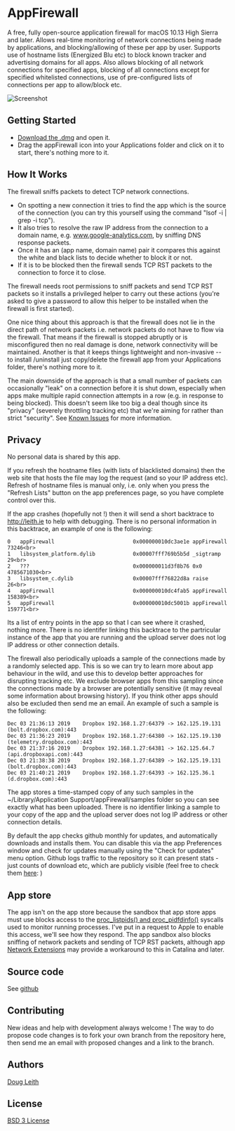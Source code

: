 # AppFirewall

A free, fully open-source application firewall for macOS 10.13 High Sierra and later.  Allows real-time monitoring of network connections being made by applications, and blocking/allowing of these per app by user.  Supports use of hostname lists (Energized Blu etc) to block known tracker and advertising domains for all apps.  Also allows blocking of all network connections for specified apps, blocking of all connections except for specified whitelisted connections, use of pre-configured lists of connections per app to allow/block etc.  

![Screenshot](https://github.com/doug-leith/appFirewall/raw/master/Screenshot.png)

## Getting Started

* [Download the .dmg](https://github.com/doug-leith/appFirewall/raw/master/latest%20release/appFirewall.dmg) and open it.  
* Drag the appFirewall icon into your Applications folder and click on it to start, there's nothing more to it.

## How It Works

The firewall sniffs packets to detect TCP network connections. 
  
* On spotting a new connection it tries to find the app which is the source of the connection (you can try this yourself using the command "lsof -i | grep -i tcp").   
* It also tries to resolve the raw IP address from the connection to a domain name, e.g. www.google-analytics.com, by sniffing DNS response packets.  
* Once it has an (app name, domain name) pair it compares this against the white and black lists to decide whether to block it or not.  
* If it is to be blocked then the firewall sends TCP RST packets to the connection to force it to close.   

The firewall needs root permissions to sniff packets and send TCP RST packets  so it installs a privileged helper to carry out these actions (you're asked to give a password to allow this helper to be installed when the firewall is first started).

One nice thing about this approach is that the firewall does not lie in the direct path of network packets i.e. network packets do not have to flow via the firewall.  That means if the firewall is stopped abruptly or is misconfigured then no real damage is done, network connectivity will be maintained.  Another is that it keeps things lightweight and non-invasive -- to install /uninstall just copy/delete the firewall app from your Applications folder, there's nothing more to it.

The main downside of the approach is that a small number of packets can occasionally "leak" on a connection before it is shut down, especially when apps make multiple rapid connection attempts in a row (e.g. in response to being blocked).  This doesn't seem like too big a deal though since its "privacy" (severely throttling tracking etc) that we're aiming for rather than strict "security".   See [Known Issues](https://github.com/doug-leith/appFirewall/blob/master/KNOWN_ISSUES.md) for more information.

## Privacy

No personal data is shared by this app. 

If you refresh the hostname files (with lists of blacklisted domains) then the web site that hosts the file may log the request (and so your IP address etc).  Refresh of hostname files is manual only, i.e. only when you press the "Refresh Lists" button on the app preferences page, so you have complete control over this.  

If the app crashes (hopefully not !) then it will send a short backtrace to http://leith.ie to help with debugging.  There is no personal information in this backtrace, an example of one is the following:

    0   appFirewall                         0x000000010dc3ae1e appFirewall   73246<br>
    1   libsystem_platform.dylib            0x00007fff769b5b5d _sigtramp   29<br>
    2   ???                                 0x000000011d3f8b76 0x0   4785671030<br>
    3   libsystem_c.dylib                   0x00007fff76822d8a raise   26<br>
    4   appFirewall                         0x000000010dc4fab5 appFirewall   158389<br>
    5   appFirewall                         0x000000010dc5001b appFirewall   159771<br>

Its a list of entry points in the app so that I can see where it crashed, nothing more.  There is no identifer linking this backtrace to the partricular instance of the app that you are running and the upload server does not log IP address or other connection details.

The firewall also periodically uploads a sample of the connections made by a randomly selected app.  This is so we can try to learn more about app behaviour in the wild, and use this to develop better approaches for disrupting tracking etc.  We exclude browser apps from this sampling since the connections made by a browser are potentially sensitive (it may reveal some information about browsing history).   If you think other apps should also be excluded then send me an email.  An example of such a sample is the following:

    Dec 03 21:36:13 2019	Dropbox	192.168.1.27:64379 -> 162.125.19.131 (bolt.dropbox.com):443	
    Dec 03 21:36:23 2019	Dropbox	192.168.1.27:64380 -> 162.125.19.130 (telemetry.dropbox.com):443
    Dec 03 21:37:16 2019	Dropbox	192.168.1.27:64381 -> 162.125.64.7 (api.dropboxapi.com):443
    Dec 03 21:38:38 2019	Dropbox	192.168.1.27:64389 -> 162.125.19.131 (bolt.dropbox.com):443	
    Dec 03 21:40:21 2019	Dropbox	192.168.1.27:64393 -> 162.125.36.1 (d.dropbox.com):443	

The app stores a time-stamped copy of any such samples in the ~/Library/Application Support/appFirewall/samples folder so you can see exactly what has been uploaded.  There is no identifier linking a sample to your copy of the app and the upload server does not log IP address or other connection details.

By default the app checks github monthly for updates, and automatically downloads and installs them.   You can disable this via the app Preferences window and check for updates manually using the "Check for updates" menu option.   Github logs traffic to the repository so it can present stats - just counts of download  etc, which are publicly visible (feel free to check them [here](https://github.com/doug-leith/appFirewall/graphs/traffic): )

## App store

The app isn't on the app store because the sandbox that app store apps must use blocks access to the [proc_listpids() and proc_pidfdinfo()](https://opensource.apple.com/source/xnu/xnu-3248.60.10/bsd/kern/proc_info.c.auto.html) syscalls used to monitor running processes.   I've put in a request to Apple to enable this access, we'll see how they respond.  The app sandbox also blocks sniffing of network packets and sending of TCP RST packets, although app [Network Extensions](https://developer.apple.com/documentation/networkextension) may provide a workaround to this in Catalina and later.

## Source code

See [github](https://github.com/doug-leith/appFirewall/)

## Contributing

New ideas and help with development always welcome !   The way to do propose code changes is to fork your own branch from the repository here, then send me an email with proposed changes and a link to the branch. 

## Authors

[Doug Leith](https://www.scss.tcd.ie/doug.leith)

## License

[BSD 3 License](https://opensource.org/licenses/BSD-3-Clause)

